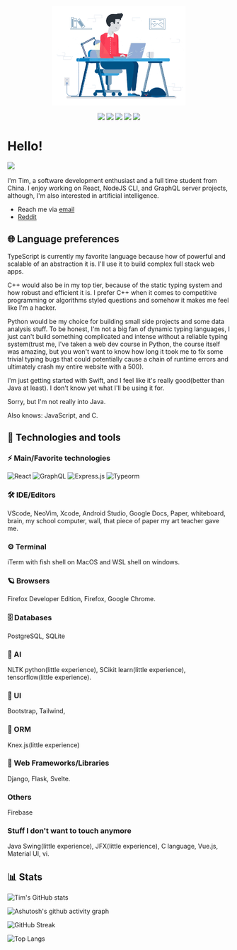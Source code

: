 
<p align="center">

  <img src="dev.gif" width="300" />
</p>

<p align="center">
  <img src="https://raw.githubusercontent.com/timthedev07/devicon/master/icons/typescript/typescript-original.svg" width="100">
  <img src="https://raw.githubusercontent.com/timthedev07/devicon/master/icons/react/react-original.svg" width="100">
  <img src="https://raw.githubusercontent.com/timthedev07/devicon/master/icons/graphql/graphql-plain.svg" width="100">
  <img src="https://raw.githubusercontent.com/timthedev07/devicon/master/icons/cplusplus/cplusplus-original.svg" width="100">
  <img src="https://raw.githubusercontent.com/timthedev07/devicon/master/icons/tailwindcss/tailwindcss-plain.svg" width="100">
</p>


# Hello!

![](https://komarev.com/ghpvc/?username=timthedev07&label=views&color=blue&style=flat-square)

I'm Tim, a software development enthusiast and a full time student from China.
I enjoy working on React, NodeJS CLI, and GraphQL server projects, although, I'm also interested in artificial intelligence.

- Reach me via [email](timpersonal07@gmail.com)
- [Reddit](https://www.reddit.com/user/im-just-a-dev)

## 🌐  Language preferences

TypeScript is currently my favorite language because how of powerful and scalable of an abstraction it is. I'll use it to build complex full stack web apps.

C++ would also be in my top tier, because of the static typing system and how robust and efficient it is. I prefer C++ when it comes to competitive programming or algorithms styled questions and somehow it makes me feel like I'm a hacker.

Python would be my choice for building small side projects and some data analysis stuff. To be honest, I'm not a big fan of dynamic typing languages, I just can't build something complicated and intense without a reliable typing system(trust me, I've taken a web dev course in Python, the course itself was amazing, but you won't want to know how long it took me to fix some trivial typing bugs that could potentially cause a chain of runtime errors and ultimately crash my entire website with a 500).

I'm just getting started with Swift, and I feel like it's really good(better than Java at least). I don't know yet what I'll be using it for.

Sorry, but I'm not really into Java.

Also knows: JavaScript, and C.

## 🚀  Technologies and tools

### ⚡  Main/Favorite technologies

![React](https://img.shields.io/badge/-React-323232?style=for-the-badge&logo=react) ![GraphQL](https://img.shields.io/badge/-Graphql-black?style=for-the-badge&logo=graphql) ![Express.js](https://img.shields.io/badge/-Express.JS-4f4c46?style=for-the-badge&logo=express) ![Typeorm](https://img.shields.io/badge/-Typeorm-97a4b8?style=for-the-badge&logo=typescript)

### 🛠  IDE/Editors

VScode, NeoVim, Xcode, Android Studio, Google Docs, Paper, whiteboard, brain, my school computer, wall, that piece of paper my art teacher gave me.

### ⚙️  Terminal

iTerm with fish shell on MacOS and WSL shell on windows.

### 🪐  Browsers

Firefox Developer Edition, Firefox, Google Chrome.

### 🗄️  Databases

PostgreSQL, SQLite

### 🤖  AI

NLTK python(little experience), SCikit learn(little experience), tensorflow(little experience).

### 🌆  UI

Bootstrap, Tailwind,

### 📁  ORM

Knex.js(little experience)

### 🦾  Web Frameworks/Libraries

Django, Flask, Svelte.

### Others

Firebase

### Stuff I don't want to touch anymore

Java Swing(little experience), JFX(little experience), C language, Vue.js, Material UI, vi.

## 📊  Stats

![Tim's GitHub stats](https://github-readme-stats.vercel.app/api?username=timthedev07&show_icons=true&theme=gruvbox)

![Ashutosh's github activity graph](https://activity-graph.herokuapp.com/graph?username=timthedev07&theme=github)

![GitHub Streak](http://github-readme-streak-stats.herokuapp.com?user=timthedev07&theme=gruvbox)

![Top Langs](https://github-readme-stats.vercel.app/api/top-langs/?username=timthedev07&theme=gruvbox)
